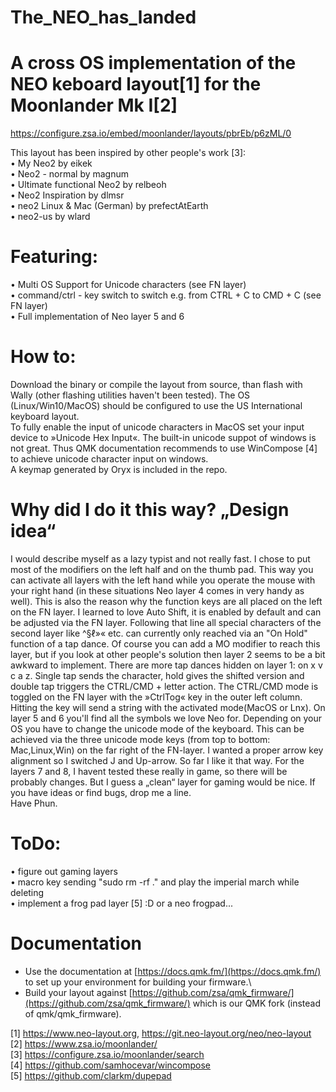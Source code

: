 # The_NEO_has_landed
# A cross OS implementation of the NEO keboard layout[1] for the Moonlander Mk I[2]

https://configure.zsa.io/embed/moonlander/layouts/pbrEb/p6zML/0

This layout has been inspired by other people's work [3]:\
• My Neo2 by eikek \
• Neo2 - normal by magnum\
• Ultimate functional Neo2 by relbeoh\
• Neo2 Inspiration by dlmsr\
• neo2 Linux & Mac (German) by prefectAtEarth\
• neo2-us by wlard

# Featuring:
• Multi OS Support for Unicode characters (see FN layer)\
• command/ctrl - key switch to switch e.g. from CTRL + C to CMD + C (see FN layer)\
• Full implementation of  Neo layer 5 and 6

# How to:
Download the binary or compile the layout from source, than flash with Wally (other flashing utilities haven't been tested).
The OS (Linux/Win10/MacOS) should be configured to use the US International keyboard layout.\
To fully enable the input of unicode characters in MacOS set your input device to »Unicode Hex Input«. The built-in unicode suppot of windows is not great. Thus QMK documentation recommends to use WinCompose [4] to achieve unicode character input on windows.\
A keymap generated by Oryx is included in the repo.

# Why did I do it this way? „Design idea“
I would describe myself as a lazy typist and not really fast.
I chose to put most of the modifiers on the left half and on the thumb pad. This way you can activate all layers with the left hand while you operate the mouse with your right hand (in these situations Neo layer 4 comes in very handy as well). This is also the reason why the function keys are all placed on the left on the FN layer.
I learned to love Auto Shift, it is enabled by default and can be adjusted via the FN layer.
Following that line all special characters of the second layer like ^§ℓ»« etc. can currently only reached via an "On Hold" function of a tap	dance.
Of course you can add a MO modifier to reach this layer, but if you look at other people's solution then layer 2 seems to be a bit awkward to implement.
There are more tap dances hidden on layer 1: on x v c a z. Single tap sends the character, hold gives the shifted version and double tap triggers the CTRL/CMD + letter action.
The CTRL/CMD mode is toggled on the FN layer with the »CtrlTog« key in the outer left column. Hitting the key will send a string with the activated mode(MacOS or Lnx).
On layer 5 and 6 you'll find all the symbols we love Neo for. Depending on your OS you have to change the unicode mode of the keyboard. This can be achieved via the three unicode mode keys (from top to bottom: Mac,Linux,Win) on the far right of the FN-layer.
I wanted a proper arrow key alignment so I switched J and Up-arrow. So far I like it that way.
For the layers 7 and 8, I havent tested these really in game, so there will be probably changes. But I guess a „clean“ layer for gaming would be nice.
If you have ideas or find bugs, drop me a line.\
Have Phun.

# ToDo:
• figure out gaming layers\
• macro key sending "sudo rm -rf ." and play the imperial march
while deleting\
• implement a frog pad layer [5] :D or a neo frogpad...


# Documentation
- Use the documentation at [https://docs.qmk.fm/](https://docs.qmk.fm/) to set up your environment for building your firmware.\
- Build your layout against [https://github.com/zsa/qmk_firmware/](https://github.com/zsa/qmk_firmware/) which is our QMK fork (instead of qmk/qmk_firmware).

[1] https://www.neo-layout.org, https://git.neo-layout.org/neo/neo-layout \
[2] https://www.zsa.io/moonlander/ \
[3] https://configure.zsa.io/moonlander/search \
[4] https://github.com/samhocevar/wincompose \
[5] https://github.com/clarkm/dupepad
